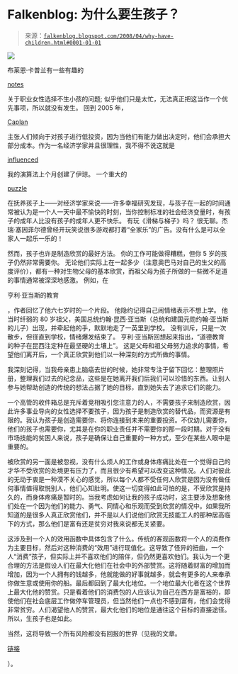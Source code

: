 <!--yml

category: 未分类

date: 2024-05-12 23:23:20

-->

# Falkenblog: 为什么要生孩子？

> 来源：[`falkenblog.blogspot.com/2008/04/why-have-children.html#0001-01-01`](http://falkenblog.blogspot.com/2008/04/why-have-children.html#0001-01-01)

![](https://blogger.googleusercontent.com/img/b/R29vZ2xl/AVvXsEgXiOdFjyZPAt43ftCm4P7VoAO9cAHjagDUqu6MEFjf_UVa7CY8UdeM3XLULQpL8tCtFOQfKx6wSk1gugfRqk9gDvXxqT_-Pmh6yZNDszxCIQhhv7_EsHx9_owqcT86ABGOhV2Oww/s1600-h/izz1.jpg)

布莱恩·卡普兰有一些有趣的

[notes](http://econlog.econlib.org/archives/2008/04/childlessness_a.html)

关于职业女性选择不生小孩的问题; 似乎他们只是太忙，无法真正把这当作一个优先事项，所以就没有发生。 回到 2005 年，

[Caplan](http://econlog.econlib.org/archives/2005/01/the_selfish_rea.html)

主张人们倾向于对孩子进行低投资，因为当他们有能力做出决定时，他们会承担大部分成本。作为一名经济学家并且很理性，我不得不说这就是

[influenced](http://mahalanobis.twoday.net/stories/3766166/)

我的演算法上个月创建了伊琼。 一个重大的

[puzzle](http://econlog.econlib.org/archives/2008/04/the_debaters_a.html)

在抚养孩子上——对经济学家来说——许多幸福研究发现，与孩子在一起的时间通常被认为是一个人一天中最不愉快的时刻，当你控制标准的社会经济变量时，有孩子的成年人比没有孩子的成年人更不快乐。 有玩《滑梯与梯子》吗？ 很无聊。杰瑞·塞因菲尔德曾经开玩笑说很多游戏都打着“全家乐”的广告。没有什么是可以全家人一起乐一乐的！

然而，孩子也许是制造欣赏的最好方法。 你的工作可能做得糟糕，但你 5 岁的孩子仍然非常需要你。 无论他们实际上在一起多少（注意奥巴马对自己的生父的高度评价），都有一种对生物父母的基本欣赏，而祖父母为孩子所做的一些微不足道的事情通常被深深地感激。 例如，在

亨利·亚当斯的教育

，作者回忆了他六七岁时的一个片段。 他隐约记得自己闹情绪表示不想上学。 他当时纤弱的 80 岁祖父，美国总统约翰·昆西·亚当斯（总统和建国元勋约翰·亚当斯的儿子）出现，并牵起他的手，默默地走了一英里到学校。 没有训斥，只是一次散步，但径直到学校，情绪爆发结束了。 亨利·亚当斯回想起来指出，“道德教育的种子在昆西注定种在最坚硬的土壤上”。 这是父母和祖父母努力追求的事情，希望他们离开后，一个真正欣赏到他们以一种深刻的方式所做的事情。

我深刻记得，当我母亲患上脑癌去世的时候，她非常专注于留下回忆：整理照片册，整理我们过去的纪念品，这些是在她离开我们后我们可以珍惜的东西。让别人参与她帮助创造的传统的想法占据了她的目标，直到她失去了追求它们的能力。

一个高管的收件箱总是充斥着竞相吸引您注意力的人，不需要孩子来制造欣赏，因此许多事业导向的女性选择不要孩子，因为孩子是制造欣赏的替代品，而资源是有限的。我认为孩子是创造需要你、将你连接到未来的重要投资。不仅幼儿需要你，他们的孩子也需要你，尤其是在你的职业责任并不需要你的那一段时期。对于没有市场技能的贫困人来说，孩子是确保让自己重要的一种方式，至少在某些人眼中是重要的。

被欣赏的另一面是被忽视，没有什么烦人的工作或身体疼痛比处在一个觉得自己的才华不受欣赏的处境更有压力了，而且很少有希望可以改变这种情况。人们对彼此的无动于衷是一种漠不关心的感觉，所以每个人都不受任何人欣赏是因为没有做任何事情值得取悦别人，他们心知肚明。使这一切变得如此可怕的是，不受欣赏是持久的，而身体疼痛是暂时的。当我考虑如何让我的孩子成功时，这主要涉及想象他们处在一个因为他们的能力、勇气、同情心和乐观而受到欣赏的情况中。如果我所知道的是很多人真正欣赏他们，并不是以人们说他们欣赏无技能工人的那种居高临下的方式，那么他们是富有还是贫穷对我来说都无关紧要。

这涉及到一个人的效用函数中具体包含了什么。传统的客观函数将一个人的消费作为主要目标，然后对这种消费的“效用”进行现值化。这导致了怪异的扭曲，一个人“消费”孩子，但实际上并不喜欢他们的陪伴，但仍然更喜欢他们。我认为一个更合理的方法是假设人们在最大化他们在社会中的外部赞赏。这将随着财富的增加而增加，因为一个人拥有的钱越多，他就能做的好事就越多，就会有更多的人来奉承你做生意或使用你的船。最后都回到了最大化地位。一个地位最大化者在这个世界上最大化他的赞赏。只是看着他们的消费包的人应该认为自己在西方是富裕的，即使他们在社会底层工作做停车管理员，但当然他们一点也不感到富有，他们会觉得非常贫穷。人们渴望他人的赞赏，最大化他们的地位是通往这个目标的直接途径。所以，生孩子也是如此。

当然，这将导致一个所有风险都没有回报的世界（见我的文章。

[链接](http://papers.ssrn.com/sol3/papers.cfm?abstract_id=1420356)

）。
